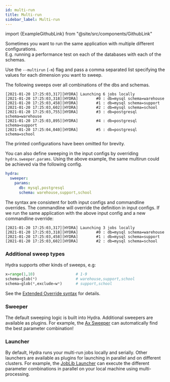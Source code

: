 ```yaml
---
id: multi-run
title: Multi-run
sidebar_label: Multi-run
---
```


import {ExampleGithubLink} from "@site/src/components/GithubLink"

<ExampleGithubLink to="examples/tutorials/basic/running_your_hydra_app/5_basic_sweep"/>

Sometimes you want to run the same application with multiple different configurations.  
E.g. running a performance test on each of the databases with each of the schemas.

Use the `--multirun` (`-m`) flag and pass a comma separated list specifying the values for each dimension you want to sweep.

The following sweeps over all combinations of the dbs and schemas.
```text title="$ python my_app.py -m db=mysql,postgresql schema=warehouse,support,school"
[2021-01-20 17:25:03,317][HYDRA] Launching 6 jobs locally
[2021-01-20 17:25:03,318][HYDRA]        #0 : db=mysql schema=warehouse
[2021-01-20 17:25:03,458][HYDRA]        #1 : db=mysql schema=support
[2021-01-20 17:25:03,602][HYDRA]        #2 : db=mysql schema=school
[2021-01-20 17:25:03,755][HYDRA]        #3 : db=postgresql schema=warehouse
[2021-01-20 17:25:03,895][HYDRA]        #4 : db=postgresql schema=support
[2021-01-20 17:25:04,040][HYDRA]        #5 : db=postgresql schema=school
```
The printed configurations have been omitted for brevity.

You can also define sweeping in the input configs by overriding
`hydra.sweeper.params`. Using the above example, the same multirun could be achieved via the following config.

```yaml
hydra:
  sweeper:
    params:
      db: mysql,postgresql
      schema: warehouse,support,school
```

The syntax are consistent for both input configs and commandline overrides. The commandline will override the definition 
in input configs. If we run the same application with the above input config and a new commandline override:

```text title="$ python my_app.py -m db=mysql"
[2021-01-20 17:25:03,317][HYDRA] Launching 3 jobs locally
[2021-01-20 17:25:03,318][HYDRA]        #0 : db=mysql schema=warehouse
[2021-01-20 17:25:03,458][HYDRA]        #1 : db=mysql schema=support
[2021-01-20 17:25:03,602][HYDRA]        #2 : db=mysql schema=school
```

### Additional sweep types
Hydra supports other kinds of sweeps, e.g:
```python
x=range(1,10)                  # 1-9
schema=glob(*)                 # warehouse,support,school
schema=glob(*,exclude=w*)      # support,school
```
See the [Extended Override syntax](/advanced/override_grammar/extended.md) for details.

### Sweeper
The default sweeping logic is built into Hydra. Additional sweepers are available as plugins.
For example, the [Ax Sweeper](/plugins/ax_sweeper.md) can automatically find the best parameter combination!

### Launcher
By default, Hydra runs your multi-run jobs locally and serially. 
Other launchers are available as plugins for launching in parallel and on different clusters. For example, the [JobLib Launcher](/plugins/joblib_launcher.md)
can execute the different parameter combinations in parallel on your local machine using multi-processing.

